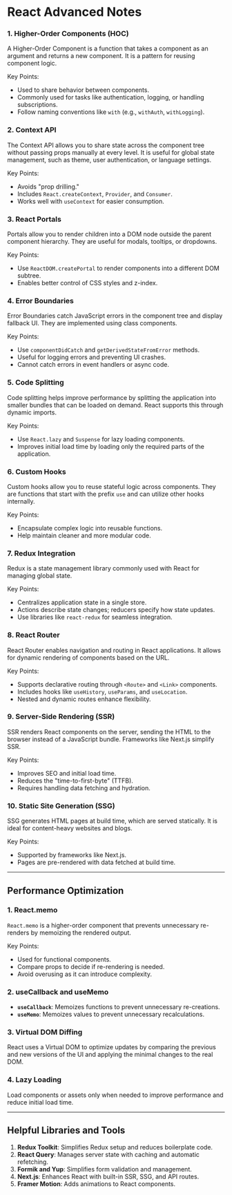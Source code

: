 # React Advanced Notes

### 1. **Higher-Order Components (HOC)**
A Higher-Order Component is a function that takes a component as an argument and returns a new component. It is a pattern for reusing component logic.

Key Points:
- Used to share behavior between components.
- Commonly used for tasks like authentication, logging, or handling subscriptions.
- Follow naming conventions like `with` (e.g., `withAuth`, `withLogging`).

### 2. **Context API**
The Context API allows you to share state across the component tree without passing props manually at every level. It is useful for global state management, such as theme, user authentication, or language settings.

Key Points:
- Avoids "prop drilling."
- Includes `React.createContext`, `Provider`, and `Consumer`.
- Works well with `useContext` for easier consumption.

### 3. **React Portals**
Portals allow you to render children into a DOM node outside the parent component hierarchy. They are useful for modals, tooltips, or dropdowns.

Key Points:
- Use `ReactDOM.createPortal` to render components into a different DOM subtree.
- Enables better control of CSS styles and z-index.

### 4. **Error Boundaries**
Error Boundaries catch JavaScript errors in the component tree and display fallback UI. They are implemented using class components.

Key Points:
- Use `componentDidCatch` and `getDerivedStateFromError` methods.
- Useful for logging errors and preventing UI crashes.
- Cannot catch errors in event handlers or async code.

### 5. **Code Splitting**
Code splitting helps improve performance by splitting the application into smaller bundles that can be loaded on demand. React supports this through dynamic imports.

Key Points:
- Use `React.lazy` and `Suspense` for lazy loading components.
- Improves initial load time by loading only the required parts of the application.

### 6. **Custom Hooks**
Custom hooks allow you to reuse stateful logic across components. They are functions that start with the prefix `use` and can utilize other hooks internally.

Key Points:
- Encapsulate complex logic into reusable functions.
- Help maintain cleaner and more modular code.

### 7. **Redux Integration**
Redux is a state management library commonly used with React for managing global state.

Key Points:
- Centralizes application state in a single store.
- Actions describe state changes; reducers specify how state updates.
- Use libraries like `react-redux` for seamless integration.

### 8. **React Router**
React Router enables navigation and routing in React applications. It allows for dynamic rendering of components based on the URL.

Key Points:
- Supports declarative routing through `<Route>` and `<Link>` components.
- Includes hooks like `useHistory`, `useParams`, and `useLocation`.
- Nested and dynamic routes enhance flexibility.

### 9. **Server-Side Rendering (SSR)**
SSR renders React components on the server, sending the HTML to the browser instead of a JavaScript bundle. Frameworks like Next.js simplify SSR.

Key Points:
- Improves SEO and initial load time.
- Reduces the "time-to-first-byte" (TTFB).
- Requires handling data fetching and hydration.

### 10. **Static Site Generation (SSG)**
SSG generates HTML pages at build time, which are served statically. It is ideal for content-heavy websites and blogs.

Key Points:
- Supported by frameworks like Next.js.
- Pages are pre-rendered with data fetched at build time.

---

## Performance Optimization

### 1. **React.memo**
`React.memo` is a higher-order component that prevents unnecessary re-renders by memoizing the rendered output.

Key Points:
- Used for functional components.
- Compare props to decide if re-rendering is needed.
- Avoid overusing as it can introduce complexity.

### 2. **useCallback and useMemo**
- **`useCallback`**: Memoizes functions to prevent unnecessary re-creations.
- **`useMemo`**: Memoizes values to prevent unnecessary recalculations.

### 3. **Virtual DOM Diffing**
React uses a Virtual DOM to optimize updates by comparing the previous and new versions of the UI and applying the minimal changes to the real DOM.

### 4. **Lazy Loading**
Load components or assets only when needed to improve performance and reduce initial load time.

---

## Helpful Libraries and Tools
1. **Redux Toolkit**: Simplifies Redux setup and reduces boilerplate code.
2. **React Query**: Manages server state with caching and automatic refetching.
3. **Formik and Yup**: Simplifies form validation and management.
4. **Next.js**: Enhances React with built-in SSR, SSG, and API routes.
5. **Framer Motion**: Adds animations to React components.
